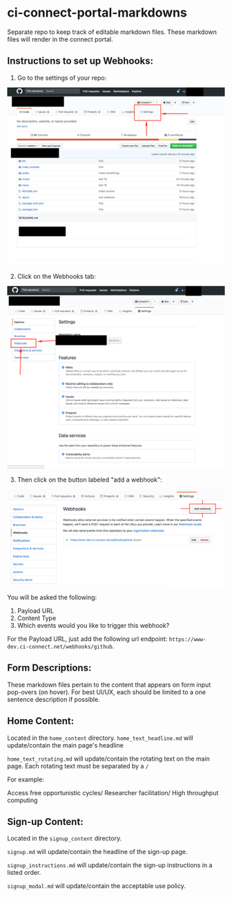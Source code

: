 # ci-connect-portal-markdowns

Separate repo to keep track of editable markdown files. These markdown files will render in the connect portal.

## Instructions to set up Webhooks:

1. Go to the settings of your repo:

![screenshot_1](/readme_images/screenshot_1.png)

2. Click on the Webhooks tab:

![screenshot_2](/readme_images/screenshot_2.png)

3. Then click on the button labeled "add a webhook":

![screenshot_3](/readme_images/screenshot_3.png)


You will be asked the following:

1. Payload URL
2. Content Type
3. Which events would you like to trigger this webhook?

For the Payload URL, just add the following url endpoint: `https://www-dev.ci-connect.net/webhooks/github`.


## Form Descriptions:

These markdown files pertain to the content that appears on form input pop-overs (on hover). For best UI/UX, each should be limited to a one sentence description if possible.

## Home Content:

Located in the `home_content` directory.
`home_text_headline.md` will update/contain the main page's headline

`home_text_rotating.md` will update/contain the rotating text on the main page.
Each rotating text must be separated by a `/`

For example:

Access free opportunistic cycles/ Researcher facilitation/ High throughput computing

## Sign-up Content:

Located in the `signup_content` directory.

`signup.md` will update/contain the headline of the sign-up page.

`signup_instructions.md` will update/contain the sign-up instructions in a listed order.

`signup_modal.md` will update/contain the acceptable use policy.
